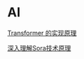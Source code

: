# AI


[Transformer 的实现原理](https://jalammar.github.io/illustrated-transformer/)

[深入理解Sora技术原理](https://mp.weixin.qq.com/s/e1DqTa1Tgyi4OWpgwrj48Q)